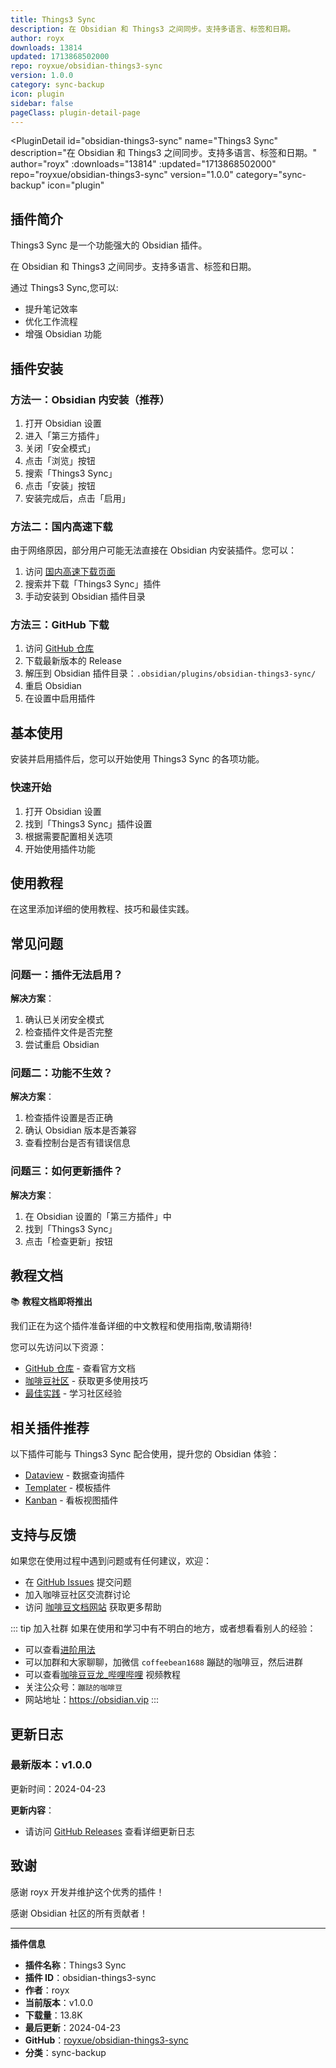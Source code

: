 ```yaml
---
title: Things3 Sync
description: 在 Obsidian 和 Things3 之间同步。支持多语言、标签和日期。
author: royx
downloads: 13814
updated: 1713868502000
repo: royxue/obsidian-things3-sync
version: 1.0.0
category: sync-backup
icon: plugin
sidebar: false
pageClass: plugin-detail-page
---
```


<PluginDetail
  id="obsidian-things3-sync"
  name="Things3 Sync"
  description="在 Obsidian 和 Things3 之间同步。支持多语言、标签和日期。"
  author="royx"
  :downloads="13814"
  :updated="1713868502000"
  repo="royxue/obsidian-things3-sync"
  version="1.0.0"
  category="sync-backup"
  icon="plugin"
>

<!-- AUTO_GENERATED_START -->
## 插件简介

Things3 Sync 是一个功能强大的 Obsidian 插件。

在 Obsidian 和 Things3 之间同步。支持多语言、标签和日期。

通过 Things3 Sync,您可以:

- 提升笔记效率
- 优化工作流程
- 增强 Obsidian 功能

<!-- AUTO_GENERATED_END -->

<!-- AUTO_GENERATED_START -->
## 插件安装

### 方法一：Obsidian 内安装（推荐）

1. 打开 Obsidian 设置
2. 进入「第三方插件」
3. 关闭「安全模式」
4. 点击「浏览」按钮
5. 搜索「Things3 Sync」
6. 点击「安装」按钮
7. 安装完成后，点击「启用」

### 方法二：国内高速下载

由于网络原因，部分用户可能无法直接在 Obsidian 内安装插件。您可以：

1. 访问 [国内高速下载页面](/zh/documentation/obsidian-plugins-download.html)
2. 搜索并下载「Things3 Sync」插件
3. 手动安装到 Obsidian 插件目录

### 方法三：GitHub 下载

1. 访问 [GitHub 仓库](https://github.com/royxue/obsidian-things3-sync)
2. 下载最新版本的 Release
3. 解压到 Obsidian 插件目录：`.obsidian/plugins/obsidian-things3-sync/`
4. 重启 Obsidian
5. 在设置中启用插件

## 基本使用

安装并启用插件后，您可以开始使用 Things3 Sync 的各项功能。

### 快速开始

1. 打开 Obsidian 设置
2. 找到「Things3 Sync」插件设置
3. 根据需要配置相关选项
4. 开始使用插件功能

<!-- AUTO_GENERATED_END -->

<!-- CUSTOM_CONTENT_START:tutorial -->
## 使用教程

在这里添加详细的使用教程、技巧和最佳实践。

<!-- CUSTOM_CONTENT_END:tutorial -->

<!-- SHARED_CONTENT_START -->
## 常见问题

### 问题一：插件无法启用？

**解决方案**：
1. 确认已关闭安全模式
2. 检查插件文件是否完整
3. 尝试重启 Obsidian

### 问题二：功能不生效？

**解决方案**：
1. 检查插件设置是否正确
2. 确认 Obsidian 版本是否兼容
3. 查看控制台是否有错误信息

### 问题三：如何更新插件？

**解决方案**：
1. 在 Obsidian 设置的「第三方插件」中
2. 找到「Things3 Sync」
3. 点击「检查更新」按钮

## 教程文档

📚 **教程文档即将推出**

我们正在为这个插件准备详细的中文教程和使用指南,敬请期待!

您可以先访问以下资源：
- [GitHub 仓库](https://github.com/royxue/obsidian-things3-sync) - 查看官方文档
- [咖啡豆社区](/zh/bases/) - 获取更多使用技巧
- [最佳实践](/zh/best-practices/) - 学习社区经验

## 相关插件推荐

以下插件可能与 Things3 Sync 配合使用，提升您的 Obsidian 体验：

- [Dataview](/zh/plugins/dataview.html) - 数据查询插件
- [Templater](/zh/plugins/templater-obsidian.html) - 模板插件
- [Kanban](/zh/plugins/obsidian-kanban.html) - 看板视图插件

## 支持与反馈

如果您在使用过程中遇到问题或有任何建议，欢迎：

- 在 [GitHub Issues](https://github.com/royxue/obsidian-things3-sync/issues) 提交问题
- 加入咖啡豆社区交流群讨论
- 访问 [咖啡豆文档网站](https://obsidian.vip) 获取更多帮助

::: tip 加入社群
如果在使用和学习中有不明白的地方，或者想看看别人的经验：
- 可以查看[进阶用法](/zh/advanced)
- 可以加群和大家聊聊，加微信 `coffeebean1688` 蹦跶的咖啡豆，然后进群
- 可以查看[咖啡豆豆龙_哔哩哔哩](https://space.bilibili.com/618777356) 视频教程
- 关注公众号：`蹦跶的咖啡豆`
- 网站地址：https://obsidian.vip
:::
<!-- SHARED_CONTENT_END -->

<!-- AUTO_GENERATED_START -->
## 更新日志

### 最新版本：v1.0.0

更新时间：2024-04-23

**更新内容**：
- 请访问 [GitHub Releases](https://github.com/royxue/obsidian-things3-sync/releases) 查看详细更新日志

## 致谢

感谢 royx 开发并维护这个优秀的插件！

感谢 Obsidian 社区的所有贡献者！

---

**插件信息**
- **插件名称**：Things3 Sync
- **插件 ID**：obsidian-things3-sync
- **作者**：royx
- **当前版本**：v1.0.0
- **下载量**：13.8K
- **最后更新**：2024-04-23
- **GitHub**：[royxue/obsidian-things3-sync](https://github.com/royxue/obsidian-things3-sync)
- **分类**：sync-backup
<!-- AUTO_GENERATED_END -->

</PluginDetail>

